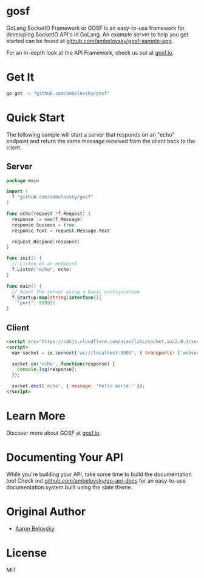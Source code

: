 # gosf
GoLang SocketIO Framework or GOSF is an easy-to-use framework for developing SocketIO API's in GoLang. An example server to help you get started can be found at [github.com/ambelovsky/gosf-sample-app](https://github.com/ambelovsky/gosf-sample-app).

For an in-depth look at the API Framework, check us out at [gosf.io](http://gosf.io).

# Get It

```sh
go get -u "github.com/ambelovsky/gosf"
```

# Quick Start

The following sample will start a server that responds on an "echo" endpoint and return the same message received from the client back to the client.

## Server

```go
package main

import (
  f "github.com/ambelovsky/gosf"
)

func echo(request *f.Request) {
  response := new(f.Message)
  response.Success = true
  response.Text = request.Message.Text

  request.Respond(response)
}

func init() {
  // Listen on an endpoint
  f.Listen("echo", echo)
}

func main() {
  // Start the server using a basic configuration
  f.Startup(map[string]interface{}{
    "port": 9999})
}
```

## Client
```html
<script src="https://cdnjs.cloudflare.com/ajax/libs/socket.io/2.0.3/socket.io.slim.js"></script>
<script>
  var socket = io.connect('ws://localhost:9999', { transports: ['websocket'] });

  socket.on('echo', function(response) {
    console.log(response);
  });

  socket.emit('echo', { message: 'Hello world.' });
</script>
```

# Learn More

Discover more about GOSF at [gosf.io](http://gosf.io).

# Documenting Your API

While you're building your API, take some time to build the documentation too!  Check out [github.com/ambelovsky/go-api-docs](https://github.com/ambelovsky/go-api-docs) for an
easy-to-use documentation system built using the slate theme.

# Original Author

- [Aaron Belovsky](https://github.com/ambelovsky)

# License

MIT
